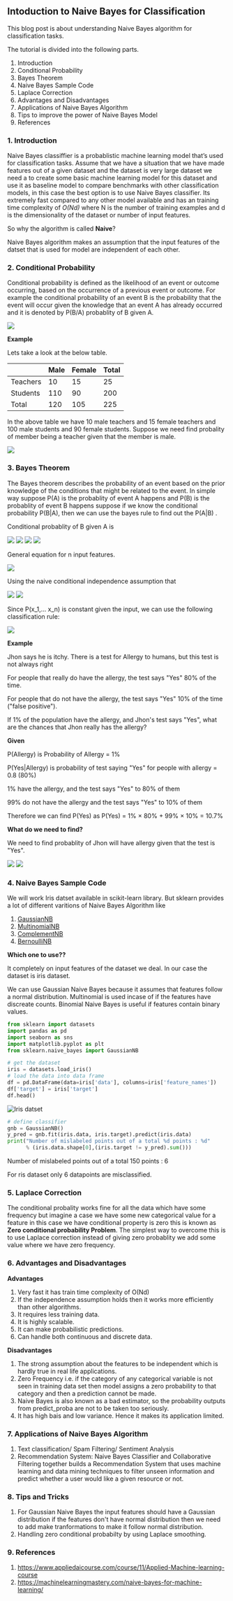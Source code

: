 ## Intoduction to Naive Bayes for Classification



This blog post is about understanding Naive Bayes algorithm for classification tasks.

The tutorial is divided into the following parts.

1. Introduction
2. Conditional Probability
3. Bayes Theorem
4. Naive Bayes Sample Code
5. Laplace Correction
6. Advantages and Disadvantages
7. Applications of Naive Bayes Algorithm
8. Tips to improve the power of Naive Bayes Model
9. References


### 1. Introduction

Naive Bayes classiffier is a probablistic machine learning model that’s used for classification tasks. Assume that we have a situation that we have made features out of a given dataset and the dataset is very large dataset we need a to create some basic machine learning model for this dataset and use it as baseline model to compare benchmarks with other classification models, in this case the best option is to use Naive Bayes classifier. Its extremely fast compared to any other model available and has an training time complexity of *O(Nd)* where N is the number of training examples and d is the dimensionality of the dataset or number of input features. 

So why the algorithm is called **Naive**?

Naive Bayes algorithm makes an assumption that the input features of the datset that is used for model are independent of each other.

### 2. Conditional Probability

Conditional probability is defined as the likelihood of an event or outcome occurring, based on the occurrence of a previous event or outcome. For example the conditional probability of an event B is the probability that the event will occur given the knowledge that an event A has already occurred and it is denoted by P(B/A) probablity of B given A. 

<img src="https://latex.codecogs.com/svg.latex?\Large&space;P(B|A) = \frac{P(A \cap B)}{P(A)}"/>

**Example**

Lets take a look at the below table.

|           | Male | Female | Total |
|-----------|------|--------|-------|
| Teachers  | 10   | 15     | 25    |
| Students  | 110  | 90     | 200   |
| Total     | 120  | 105    | 225   |

In the above table we have 10 male teachers and 15 female teachers and 100 male students and 90 female students. Suppose we need find probality of member being a teacher given that the member is male.


<img src="https://latex.codecogs.com/svg.latex?\Large&space;P(Teacher|Male) = \frac{P(Male \cap Teacher)}{P(Male)} = \frac{10} {120} = 0.0833"/>


### 3. Bayes Theorem

The Bayes theorem describes the probability of an event based on the prior knowledge of the conditions that might be related to the event. In simple way suppose P(A) is the probablity of event A happens and P(B) is the probablity of event B happens suppose if we know the conditional probability P(B|A), then we can use the bayes rule to find out the P(A|B) .

Conditional probablity of B given A is

<img src="https://latex.codecogs.com/svg.latex?\Large&space;P(B|A) = \frac {P(A \cap B)}{P(A)}"/>


<img src="https://latex.codecogs.com/svg.latex?\Large&space;P(A|B) = \frac {P(A \cap B)}{P(B)}"/>

<img src="https://latex.codecogs.com/svg.latex?\Large&space;P(A \cap B) = P(A|B) * P(B) = P(B|A) * P(A)"/>

<img src="https://latex.codecogs.com/svg.latex?\Large&space;P(B|A) = P(A|B) * \frac {P(B)}{P(A)}"/>


General equation for n input features.

<img src="https://latex.codecogs.com/svg.latex?\Large&space;P(y \mid x_1, \dots, x_n) = \frac{P(y) P(x_1, \dots x_n \mid y)}{P(x_1, \dots, x_n)}"/>

Using the naive conditional independence assumption that

<img src="https://latex.codecogs.com/svg.latex?\Large&space;P(x_i | y, x_1, \dots, x_{i-1}, x_{i+1}, \dots, x_n) = P(x_i | y)"/>


<img src="https://latex.codecogs.com/svg.latex?\Large&space;P(y \mid x_1, \dots, x_n) = \frac{P(y) \prod_{i=1}^{n} P(x_i \mid y)}{P(x_1, \dots, x_n)}"/>

Since P(x_1,... x_n) is constant given the input, we can use the following classification rule:

<img src="https://latex.codecogs.com/svg.latex?\Large&space;\begin{align}\begin{aligned}P(y \mid x_1, \dots, x_n) \propto P(y) \prod_{i=1}^{n} P(x_i \mid y)\\\Downarrow\\\hat{y} = \arg\max_y P(y) \prod_{i=1}^{n} P(x_i \mid y),\end{aligned}\end{align}"/>



**Example**

Jhon says he is itchy. There is a test for Allergy to humans, but this test is not always right

For people that really do have the allergy, the test says "Yes" 80% of the time.

For people that do not have the allergy, the test says "Yes" 10% of the time ("false positive").

If 1% of the population have the allergy, and Jhon's test says "Yes", what are the chances that Jhon really has the allergy?

<b>Given</b>

P(Allergy) is Probability of Allergy = 1%

P(Yes|Allergy) is probability of test saying "Yes" for people with allergy = 0.8 (80%)

1% have the allergy, and the test says "Yes" to 80% of them

99% do not have the allergy and the test says "Yes" to 10% of them

Therefore we can find P(Yes) as P(Yes) = 1% × 80% + 99% × 10% = 10.7%

<b>What do we need to find?</b>

We need to find probablity of Jhon will have allergy given that the test is "Yes".

<img src="https://latex.codecogs.com/svg.latex?\Large&space;P(Allergy|Yes) = P(Yes|Allergy) * \frac {P(Allergy)}{P(Yes)}"/>


<img src="https://latex.codecogs.com/svg.latex?\Large&space;P(Allergy|Yes) = \frac{0.01 * 0.8 }{10.7} = 0.0748"/>


### 4. Naive Bayes Sample Code

We will work Iris datset available in scikit-learn library. But sklearn provides a lot of different varitions of Naive Bayes Algorithm like

1. [GaussianNB](https://scikit-learn.org/stable/modules/generated/sklearn.naive_bayes.GaussianNB.html)
1. [MultinomialNB](https://scikit-learn.org/stable/modules/generated/sklearn.naive_bayes.MultinomialNB.html#sklearn.naive_bayes.MultinomialNB)
1. [ComplementNB](https://scikit-learn.org/stable/modules/generated/sklearn.naive_bayes.ComplementNB.html#sklearn.naive_bayes.ComplementNB)
1. [BernoulliNB](https://scikit-learn.org/stable/modules/generated/sklearn.naive_bayes.BernoulliNB.html#sklearn.naive_bayes.BernoulliNB)


<b>Which one to use??</b>

It completely on input features of the dataset we deal. In our case the dataset is iris dataset.

We can use Gaussian Naive Bayes because it assumes that features follow a normal distribution. Multinomial is used incase of if the features have discreate counts. Binomial Naive Bayes is useful if features contain binary values.

```python
from sklearn import datasets
import pandas as pd
import seaborn as sns
import matplotlib.pyplot as plt
from sklearn.naive_bayes import GaussianNB

# get the dataset
iris = datasets.load_iris()
# load the data into data frame
df = pd.DataFrame(data=iris['data'], columns=iris['feature_names'])
df['target'] = iris['target']
df.head()
```

![Iris datset](assets/iris.png)

```python
# define classifier
gnb = GaussianNB()
y_pred = gnb.fit(iris.data, iris.target).predict(iris.data)
print("Number of mislabeled points out of a total %d points : %d"
      % (iris.data.shape[0],(iris.target != y_pred).sum()))
```
Number of mislabeled points out of a total 150 points : 6


For ris dataset only 6 datapoints are misclassified.

### 5. Laplace Correction

The conditional probality works fine for all the data which have some frequency but imagine a case we have some new categorical value for a feature in this case we have conditional property is zero this is known as **Zero conditional probability Problem**. The simplest way to overcome this is to use Laplace correction instead of giving zero probablity we add some value where we have zero frequency.

### 6. Advantages and Disadvantages
**Advantages**
1. Very fast it has train time complexity of O(Nd)
2. If the independence assumption holds then it works more efficiently than other algorithms.
3. It requires less training data.
4. It is highly scalable.
5. It can make probabilistic predictions.
6. Can handle both continuous and discrete data.

**Disadvantages**
1. The strong assumption about the features to be independent which is hardly true in real life applications.
2. Zero Frequency i.e. if the category of any categorical variable is not seen in training data set then model assigns a zero probability to that category and then a prediction cannot be made.
3. Naive Bayes is also known as a bad estimator, so the probability outputs from predict_proba are not to be taken too seriously.
4. It has high bais and low variance. Hence it makes its application limited.

### 7. Applications of Naive Bayes Algorithm
1. Text classification/ Spam Filtering/ Sentiment Analysis
2. Recommendation System: Naive Bayes Classifier and Collaborative Filtering together builds a Recommendation System that uses machine learning and data mining techniques to filter unseen information and predict whether a user would like a given resource or not.

### 8. Tips and Tricks
1. For Gaussian Naive Bayes the input features should have a Gaussian distribution if the features don't have normal distribution then we need to add make tranformations to make it follow normal distribution.
2. Handling zero conditional probabilty by using Laplace smoothing.

### 9. References
1. https://www.appliedaicourse.com/course/11/Applied-Machine-learning-course
2. https://machinelearningmastery.com/naive-bayes-for-machine-learning/
